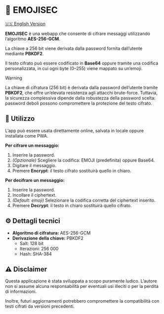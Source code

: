 # 🔐 EMOJISEC
[🇺🇸 English Version](README-en.md)

**EMOJISEC** è una webapp che consente di cifrare messaggi utilizzando l’algoritmo **AES-256-GCM**.

La chiave a 256 bit viene derivata dalla password fornita dall’utente mediante **PBKDF2**.

Il testo cifrato può essere codificato in **Base64** oppure tramite una codifica personalizzata, in cui ogni byte (0–255) viene mappato su un’emoji.

> [!WARNING]
> La chiave di cifratura (256 bit) è derivata dalla password dell’utente tramite **PBKDF2**, che offre un’elevata resistenza agli attacchi brute-force.
> Tuttavia, la sicurezza complessiva dipende dalla robustezza della password scelta: password deboli possono compromettere la protezione del testo cifrato.

## 🔧 Utilizzo
L’app può essere usata direttamente online, salvata in locale oppure installata come PWA.

**Per cifrare un messaggio:**
1. Inserire la password.
2. *(Opzionale)* Scegliere la codifica: EMOJI (predefinita) oppure Base64.
3. Digitare il messaggio.
4. Premere **Encrypt**: il testo cifrato sostituirà quello in chiaro.

**Per decifrare un messaggio:**
1. Inserire la password.
2. Incollare il ciphertext.
3. *(Default: emoji)* Selezionare la codifica corretta del ciphertext inserito.
4. Premere **Decrypt**: il testo in chiaro sostituirà quello cifrato.

## ⚙️ Dettagli tecnici

- **Algoritmo di cifratura:** AES-256-GCM
- **Derivazione della chiave:** PBKDF2
  - Salt: 128 bit
  - Iterazioni: 256 000
  - Hash: SHA-384

## ⚠️ Disclaimer
Questa applicazione è stata sviluppata a scopo puramente ludico.
L’autore non si assume alcuna responsabilità per eventuali usi illeciti o per la perdita di informazioni.

Inoltre, futuri aggiornamenti potrebbero compromettere la compatibilità con testi cifrati da versioni precedenti.